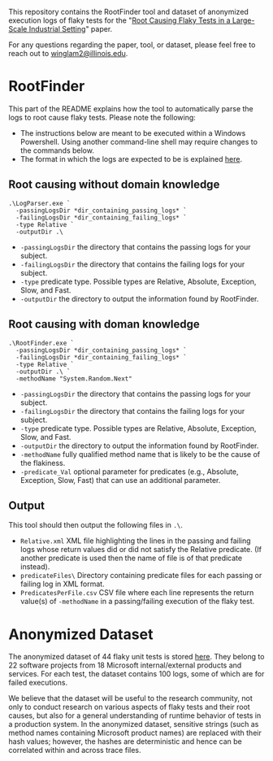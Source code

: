 This repository contains the RootFinder tool and dataset of anonymized execution logs of flaky tests for the "[Root Causing Flaky Tests in a Large-Scale Industrial Setting](http://winglam2.web.engr.illinois.edu/publications/2019/LamETAL19RootFinder.pdf)" paper.

For any questions regarding the paper, tool, or dataset, please feel free to reach out to [winglam2@illinois.edu](mailto:winglam2@illinois.edu). 

# RootFinder

This part of the README explains how the tool to automatically parse the logs to root cause flaky tests. Please note the following:
+ The instructions below are meant to be executed within a Windows Powershell. Using another command-line shell may require changes to the commands below.
+ The format in which the logs are expected to be is explained [here](https://github.com/winglam/RootFinder/tree/master/AnonymizedLogs).

## Root causing without domain knowledge
```
.\LogParser.exe `
  -passingLogsDir *dir_containing_passing_logs* `
  -failingLogsDir *dir_containing_failing_logs* `
  -type Relative `
  -outputDir .\
```
+ ```-passingLogsDir``` the directory that contains the passing logs for your subject.
+ ```-failingLogsDir``` the directory that contains the failing logs for your subject.
+ ```-type``` predicate type. Possible types are Relative, Absolute, Exception, Slow, and Fast.
+ ```-outputDir``` the directory to output the information found by RootFinder.


## Root causing with doman knowledge
```
.\RootFinder.exe `
  -passingLogsDir *dir_containing_passing_logs* `
  -failingLogsDir *dir_containing_failing_logs* `
  -type Relative `
  -outputDir .\ `
  -methodName "System.Random.Next"
```

+ ```-passingLogsDir``` the directory that contains the passing logs for your subject.
+ ```-failingLogsDir``` the directory that contains the failing logs for your subject.
+ ```-type``` predicate type. Possible types are Relative, Absolute, Exception, Slow, and Fast.
+ ```-outputDir``` the directory to output the information found by RootFinder.
+ ```-methodName``` fully qualified method name that is likely to be the cause of the flakiness.
+ ```-predicate_Val``` optional parameter for predicates (e.g., Absolute, Exception, Slow, Fast) that can use an additional parameter.

## Output
This tool should then output the following files in ```.\```.
+ ```Relative.xml``` XML file highlighting the lines in the passing and failing logs whose return values did or did not satisfy the Relative predicate. (If another predicate is used then the name of file is of that predicate instead).
+ ```predicateFiles\``` Directory containing predicate files for each passing or failing log in XML format.
+ ```PredicatesPerFile.csv``` CSV file where each line represents the return value(s) of ```-methodName``` in a passing/failing execution of the flaky test.


# Anonymized Dataset

The anonymized dataset of 44 flaky unit tests is stored [here](https://github.com/winglam/RootFinder/tree/master/AnonymizedLogs). They belong to 22 software projects from 18 Microsoft internal/external products and services. For each test, the dataset contains 100 logs, some of which are for failed executions. 

We believe that the dataset will be useful to the research community, not only to conduct research on various aspects of flaky tests and their root causes, but also for a general understanding of runtime behavior of tests in a production system. In the anonymized dataset, sensitive strings (such as method names containing Microsoft product names) are replaced with their hash values; however, the hashes are deterministic and hence can be correlated within and across trace files.

